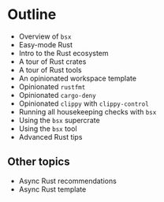 # Outline

- Overview of `bsx`
- Easy-mode Rust
- Intro to the Rust ecosystem
- A tour of Rust crates
- A tour of Rust tools
- An opinionated workspace template
- Opinionated `rustfmt`
- Opinionated `cargo-deny`
- Opinionated `clippy` with `clippy-control`
- Running all housekeeping checks with `bsx`
- Using the `bsx` supercrate
- Using the `bsx` tool
- Advanced Rust tips

## Other topics

- Async Rust recommendations
- Async Rust template
